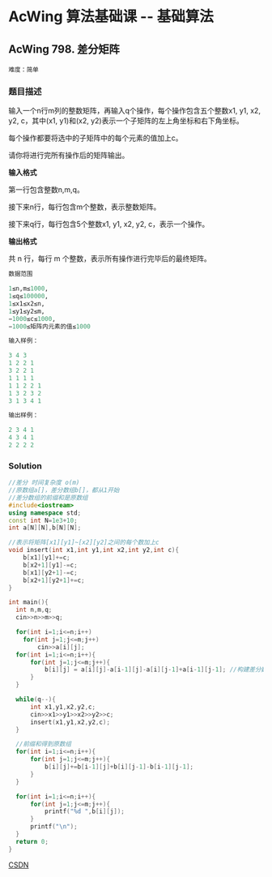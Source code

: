 # AcWing 算法基础课 -- 基础算法

## AcWing 798. 差分矩阵

`难度：简单`

### 题目描述

输入一个n行m列的整数矩阵，再输入q个操作，每个操作包含五个整数x1, y1, x2, y2, c，其中(x1, y1)和(x2, y2)表示一个子矩阵的左上角坐标和右下角坐标。

每个操作都要将选中的子矩阵中的每个元素的值加上c。

请你将进行完所有操作后的矩阵输出。

**输入格式**

第一行包含整数n,m,q。

接下来n行，每行包含m个整数，表示整数矩阵。

接下来q行，每行包含5个整数x1, y1, x2, y2, c，表示一个操作。

**输出格式**

共 n 行，每行 m 个整数，表示所有操作进行完毕后的最终矩阵。

```r
数据范围

1≤n,m≤1000,
1≤q≤100000,
1≤x1≤x2≤n,
1≤y1≤y2≤m,
−1000≤c≤1000,
−1000≤矩阵内元素的值≤1000

输入样例：

3 4 3
1 2 2 1
3 2 2 1
1 1 1 1
1 1 2 2 1
1 3 2 3 2
3 1 3 4 1

输出样例：

2 3 4 1
4 3 4 1
2 2 2 2
```

### Solution

```c++
//差分 时间复杂度 o(m)
//原数组a[]，差分数组b[]，都从1开始
//差分数组的前缀和是原数组
#include<iostream>
using namespace std;
const int N=1e3+10;
int a[N][N],b[N][N];

//表示将矩阵[x1][y1]~[x2][y2]之间的每个数加上c
void insert(int x1,int y1,int x2,int y2,int c){
    b[x1][y1]+=c;
    b[x2+1][y1]-=c;
    b[x1][y2+1]-=c;
    b[x2+1][y2+1]+=c;
}

int main(){
  int n,m,q;
  cin>>n>>m>>q;

  for(int i=1;i<=n;i++)
    for(int j=1;j<=m;j++)
        cin>>a[i][j];
  for(int i=1;i<=n;i++){
      for(int j=1;j<=m;j++){
          b[i][j] = a[i][j]-a[i-1][j]-a[i][j-1]+a[i-1][j-1]; //构建差分数组
      }
  }

  while(q--){
      int x1,y1,x2,y2,c;
      cin>>x1>>y1>>x2>>y2>>c;
      insert(x1,y1,x2,y2,c);
  }

  //前缀和得到原数组
  for(int i=1;i<=n;i++){
      for(int j=1;j<=m;j++){
          b[i][j]+=b[i-1][j]+b[i][j-1]-b[i-1][j-1];
      }
  }

  for(int i=1;i<=n;i++){
      for(int j=1;j<=m;j++){
          printf("%d ",b[i][j]);
      }
      printf("\n");
  }
  return 0;
}
```

[CSDN](https://blog.csdn.net/weixin_45629285/article/details/111146240)